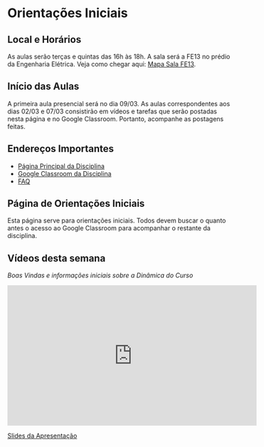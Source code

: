 # Orientações Iniciais

## Local e Horários

As aulas serão terças e quintas das 16h às 18h. A sala será a FE13 no prédio da Engenharia Elétrica. Veja como chegar aqui: [Mapa Sala FE13](https://goo.gl/maps/5yYgkFSJNVvKFuoV8).

## Início das Aulas

A primeira aula presencial será no dia 09/03. As aulas correspondentes aos dias 02/03 e 07/03 consistirão em vídeos e tarefas que serão postadas nesta página e no Google Classroom. Portanto, acompanhe as postagens feitas.

## Endereços Importantes

* [Página Principal da Disciplina](/home)
* [Google Classroom da Disciplina](https://classroom.google.com/u/0/c/NTgyNDQ0NDk1Mzg4)
* [FAQ](faq.md)

## Página de Orientações Iniciais

Esta página serve para orientações iniciais. Todos devem buscar o quanto antes o acesso ao Google Classroom para acompanhar o restante da disciplina.

## Vídeos desta semana
*Boas Vindas e informações iniciais sobre a Dinâmica do Curso*

<iframe width="560" height="315" src="https://www.youtube.com/embed/jhzqjXB3WvM" title="YouTube video player" frameborder="0" allow="accelerometer; autoplay; clipboard-write; encrypted-media; gyroscope; picture-in-picture; web-share" allowfullscreen></iframe>

[Slides da Apresentação](landing/2023/2023-03-02_course_dynamics.pdf)